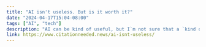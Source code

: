 ```yaml
---
title: "AI isn't useless. But is it worth it?"
date: "2024-04-17T15:04-08:00"
tags: ["AI", "tech"]
description: "AI can be kind of useful, but I`m not sure that a `kind of useful` tool justifies the harm."
link: https://www.citationneeded.news/ai-isnt-useless/
---
```

